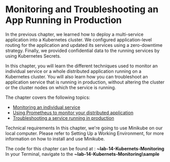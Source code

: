 # Monitoring and Troubleshooting an App Running in Production

In the previous chapter, we learned how to deploy a multi-service application into a Kubernetes cluster. We configured application-level routing for the application and updated its services using a zero-downtime strategy. Finally, we provided confidential data to the running services by using Kubernetes Secrets.

In this chapter, you will learn the different techniques used to monitor an individual service or a whole distributed application running on a Kubernetes cluster. You will also learn how you can troubleshoot an application service that is running in production, without altering the cluster or the cluster nodes on which the service is running.

The chapter covers the following topics:

- [Monitoring an individual service](Monitoring-an-individual-service.md)
- [Using Prometheus to monitor your distributed application](Using-Prometheus-to-monitor-your-distributed-application.md)
- [Troubleshooting a service running in production](Troubleshooting-a-service-running-in-production.md)

Technical requirements
In this chapter, we're going to use Minikube on our local computer. Please refer to  Setting Up a Working Environment, for more information on how to install and use Minikube.

The code for this chapter can be found at : **~lab-14-Kubernets-Monitoring** 
In your Terminal, navigate to the **~lab-14-Kubernets-Monitoring\sample** 
